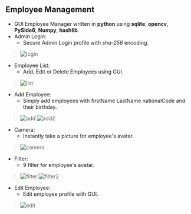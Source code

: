 ## Employee Management
- GUI Employee Manager written in **python** using **sqlite**, **opencv**, **PySide6**, **Numpy**, **hashlib**.
- Admin Login:
  - Secure Admin Login profile with *sha-256* encoding.
> ![login](https://user-images.githubusercontent.com/77120507/148643088-031bf44e-1fca-4288-820f-9d9b968baf8d.png)

- Employee List:
  - Add, Edit or Delete Employees using GUI.
> ![list](https://user-images.githubusercontent.com/77120507/148643081-22826974-658e-4999-afa3-1279c4a68fe7.png)

- Add Employee:
  - Simply add employees with firstName LastName nationalCode and their birthday.
> ![add](https://user-images.githubusercontent.com/77120507/148643073-cbe9e92a-8bd9-433c-912f-cd3b82ac8d87.png)
![add2](https://user-images.githubusercontent.com/77120507/148643167-84ec5117-6a12-4275-8821-357bbc7db921.png)

- Camera:
  - Instantly take a picture for employee's avatar.
> ![camera](https://user-images.githubusercontent.com/77120507/148643098-09061862-6a53-4e02-bea7-5d173b4da22f.png)

- Filter:
  - 9 filter for employee's avatar.
> ![filter](https://user-images.githubusercontent.com/77120507/148643105-9902e065-ca57-4fad-be54-aff1058baa45.png)
![filter2](https://user-images.githubusercontent.com/77120507/148643128-74576432-5c34-4d56-b28e-e24a95f1b689.png)

- Edit Employee:
  - Edit employee profile with GUI.
> ![edit](https://user-images.githubusercontent.com/77120507/148643117-c9e89b26-098b-434e-a755-b1eb4918b900.png)

